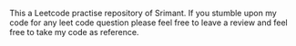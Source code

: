 This a Leetcode practise repository of Srimant.
If you stumble upon my code for any leet code question please feel free to leave a review and feel free to take my code as reference.